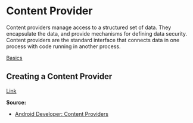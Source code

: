 # Content Provider
Content providers manage access to a structured set of data. They encapsulate the data, and provide mechanisms for defining data security. Content providers are the standard interface that connects data in one process with code running in another process.

[Basics](http://developer.android.com/guide/topics/providers/content-provider-basics.html)

## Creating a Content Provider
[Link](http://developer.android.com/guide/topics/providers/content-provider-creating.html)

**Source:**
* [Android Developer: Content Providers](http://developer.android.com/guide/topics/providers/content-providers.html)
